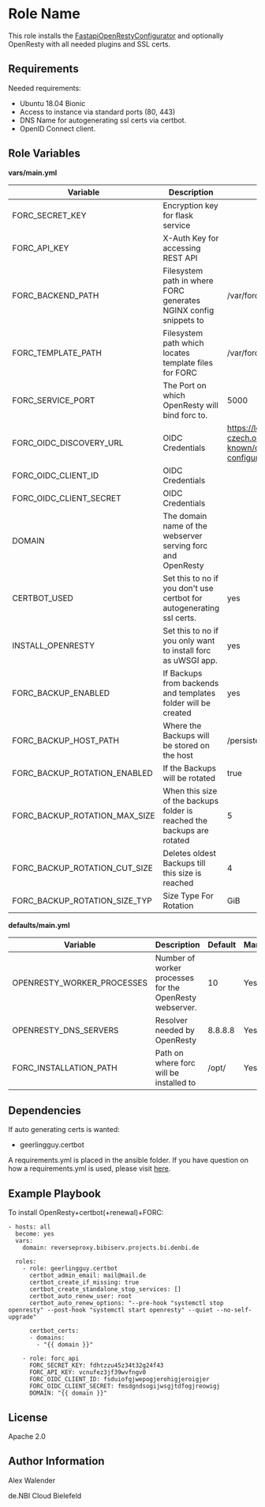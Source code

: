 Role Name
=========

This role installs the [FastapiOpenRestyConfigurator](https://github.com/deNBI/simpleVMWebGateway) and optionally OpenResty
with all needed plugins and SSL certs.

Requirements
------------

Needed requirements:

* Ubuntu 18.04 Bionic
* Access to instance via standard ports (80, 443)
* DNS Name for autogenerating ssl certs via certbot.
* OpenID Connect client.


Role Variables
--------------

**vars/main.yml**

| Variable                  | Description           | Default                                                                       | Mandatory |
| -------------             |-------------          |            -----                                                              |     ---   |
| FORC_SECRET_KEY           | Encryption key for flask service |                                                                    | Yes       |
| FORC_API_KEY              | X-Auth Key for accessing REST API                                     |                               | Yes       |
| FORC_BACKEND_PATH         | Filesystem path in where FORC generates NGINX config snippets to      |    /var/forc/backend_path/    |   Yes     |
| FORC_TEMPLATE_PATH        | Filesystem path which locates template files for FORC                 | /var/forc/template_path/      | Yes       |
| FORC_SERVICE_PORT         | The Port on which OpenResty will bind forc to.                        | 5000                          | Yes       |
| FORC_OIDC_DISCOVERY_URL   | OIDC Credentials                                                      | https://login.elixir-czech.org/oidc/.well-known/openid-configuration  | Yes |
| FORC_OIDC_CLIENT_ID       | OIDC Credentials                                                      |                               | Yes       |
| FORC_OIDC_CLIENT_SECRET   | OIDC Credentials                                                      |                               | Yes       |
| DOMAIN                    | The domain name of the webserver serving forc and OpenResty           |                               | Yes       |
| CERTBOT_USED              | Set this to no if you don't use certbot for autogenerating ssl certs. | yes                           | No        |
| INSTALL_OPENRESTY         | Set this to no if you only want to install forc as uWSGI app.         | yes                           | No        |
| FORC_BACKUP_ENABLED       | If Backups from backends and templates folder will be created         | yes                           | NO        |
| FORC_BACKUP_HOST_PATH     | Where the Backups will be stored on the host                          | /persistent/backup/forc       | No        |
| FORC_BACKUP_ROTATION_ENABLED | If the Backups will be rotated                                     | true                          | No        |
| FORC_BACKUP_ROTATION_MAX_SIZE | When this size of the backups folder is reached the backups are rotated | 5                       | No        |
| FORC_BACKUP_ROTATION_CUT_SIZE | Deletes oldest Backups till this  size is reached                 | 4                             | No        |
| FORC_BACKUP_ROTATION_SIZE_TYP| Size Type For Rotation                                             | GiB                           | No        |


**defaults/main.yml**

| Variable                  | Description           | Default                     | Mandatory |
| -------------             |-------------          |            -----           |     ---   |
| OPENRESTY_WORKER_PROCESSES | Number of worker processes for the OpenResty webserver. | 10 | Yes |
| OPENRESTY_DNS_SERVERS     | Resolver needed by OpenResty  | 8.8.8.8   | Yes |
| FORC_INSTALLATION_PATH    | Path on where forc will be installed to | /opt/   | Yes |



Dependencies
------------

If auto generating certs is wanted:

* geerlingguy.certbot 

A requirements.yml is placed in the ansible folder. If you have question on how a requirements.yml is used, please visit [here](https://galaxy.ansible.com/docs/using/installing.html#installing-multiple-roles-from-a-file).

Example Playbook
----------------

To install OpenResty+certbot(+renewal)+FORC:

    - hosts: all
      become: yes
      vars:
        domain: reverseproxy.bibiserv.projects.bi.denbi.de

      roles:
        - role: geerlingguy.certbot
          certbot_admin_email: mail@mail.de
          certbot_create_if_missing: true
          certbot_create_standalone_stop_services: []
          certbot_auto_renew_user: root
          certbot_auto_renew_options: "--pre-hook "systemctl stop openresty" --post-hook "systemctl start openresty" --quiet --no-self-upgrade"

          certbot_certs:
          - domains:
            - "{{ domain }}"

        - role: forc_api
          FORC_SECRET_KEY: fdhtzzu45z34t32g24f43
          FORC_API_KEY: vcnufez3jf39wvfngv0
          FORC_OIDC_CLIENT_ID: fsduiofgjwepogjerohigjeroigjer
          FORC_OIDC_CLIENT_SECRET: fmsdgndsogijwsgjtdfogjreowigj
          DOMAIN: "{{ domain }}"

License
-------

Apache 2.0

Author Information
------------------

Alex Walender

de.NBI Cloud Bielefeld

